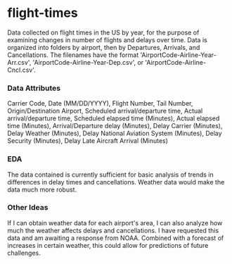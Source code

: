 # flight-times
Data collected on flight times in the US by year, for the purpose of examining changes in number of flights and delays over time.
Data is organized into folders by airport, then by Departures, Arrivals, and Cancellations.
The filenames have the format 'AirportCode-Airline-Year-Arr.csv', 'AirportCode-Airline-Year-Dep.csv', or 'AirportCode-Airline-Cncl.csv'.

### Data Attributes
Carrier Code, Date (MM/DD/YYYY), Flight Number, Tail Number, Origin/Destination Airport, Scheduled arrival/departure time, Actual arrival/departure time, Scheduled elapsed time (Minutes), Actual elapsed time (Minutes), Arrival/Departure delay (Minutes), Delay Carrier (Minutes), Delay Weather (Minutes), Delay National Aviation System (Minutes), Delay Security (Minutes), Delay Late Aircraft Arrival (Minutes)

### EDA
The data contained is currently sufficient for basic analysis of trends in differences in delay times and cancellations. Weather data would make the data much more robust. 

### Other Ideas
  
  If I can obtain weather data for each airport's area, I can also analyze how much the weather affects delays and cancellations.
  I have requested this data and am awaiting a response from NOAA.
  Combined with a forecast of increases in certain weather, this could allow for predictions of future challenges.
